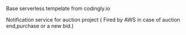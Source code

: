 Base serverless tempelate from codingly.io



Notification service for auction project ( Fired by AWS in case of auction end,purchase or a new bid.)